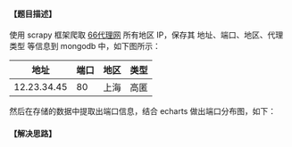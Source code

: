 #### 【题目描述】

使用 scrapy 框架爬取 [66代理网]('http://www.66ip.cn/') 所有地区 IP，保存其 地址、端口、地区、代理类型 等信息到 mongodb 中，如下图所示：

|地址|端口|地区|类型|
|----|---|----|----|
|12.23.34.45|80|上海|高匿|

然后在存储的数据中提取出端口信息，结合 echarts 做出端口分布图，如下：



#### 【解决思路】
